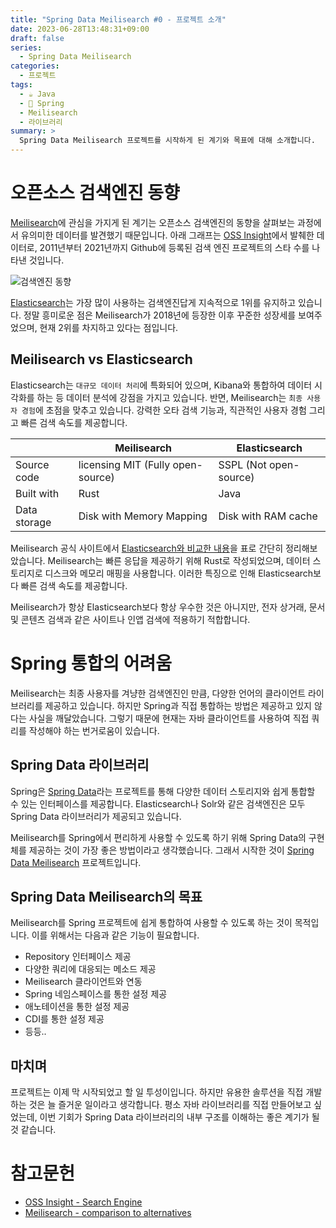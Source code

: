 ```yaml
---
title: "Spring Data Meilisearch #0 - 프로젝트 소개"
date: 2023-06-28T13:48:31+09:00
draft: false
series: 
  - Spring Data Meilisearch
categories:
  - 프로젝트
tags:
  - ☕️ Java
  - 🍃 Spring
  - Meilisearch
  - 라이브러리
summary: >
  Spring Data Meilisearch 프로젝트를 시작하게 된 계기와 목표에 대해 소개합니다.
---
```


# 오픈소스 검색엔진 동향

[Meilisearch](https://www.meilisearch.com)에 관심을 가지게 된 계기는 오픈소스 검색엔진의 동향을 살펴보는 과정에서 유의미한 데이터를 발견했기 때문입니다. 아래 그래프는 [OSS Insight](https://ossinsight.io)에서 발췌한 데이터로, 2011년부터 2021년까지 Github에 등록된 검색 엔진 프로젝트의 스타 수를 나타낸 것입니다. 

![검색엔진 동향](https://vanslog.s3.ap-northeast-2.amazonaws.com/image/project/Search+Engine+-+Stars.png)

[Elasticsearch](https://www.elastic.co/kr/elasticsearch/)는 가장 많이 사용하는 검색엔진답게 지속적으로 1위를 유지하고 있습니다. 정말 흥미로운 점은 Meilisearch가 2018년에 등장한 이후 꾸준한 성장세를 보여주었으며, 현재 2위를 차지하고 있다는 점입니다.

## Meilisearch vs Elasticsearch

Elasticsearch는 `대규모 데이터 처리`에 특화되어 있으며, Kibana와 통합하여 데이터 시각화를 하는 등 데이터 분석에 강점을 가지고 있습니다.
반면, Meilisearch는 `최종 사용자 경험`에 초점을 맞추고 있습니다. 강력한 오타 검색 기능과, 직관적인 사용자 경험 그리고 빠른 검색 속도를 제공합니다.

|              | Meilisearch	                      | Elasticsearch          |
| ------------ |----------------------------------- | ---------------------- |
| Source code  | licensing	MIT (Fully open-source)	| SSPL (Not open-source) |
| Built with	 | Rust                               | Java                   |
| Data storage | Disk with Memory Mapping      	    | Disk with RAM cache    |

Meilisearch 공식 사이트에서 [Elasticsearch와 비교한 내용](https://www.meilisearch.com/docs/learn/what_is_meilisearch/comparison_to_alternatives)을 표로 간단히 정리해보았습니다. Meilisearch는 빠른 응답을 제공하기 위해 Rust로 작성되었으며, 데이터 스토리지로 디스크와 메모리 매핑을 사용합니다. 이러한 특징으로 인해 Elasticsearch보다 빠른 검색 속도를 제공합니다.

Meilisearch가 항상 Elasticsearch보다 항상 우수한 것은 아니지만, 전자 상거래, 문서 및 콘텐츠 검색과 같은 사이트나 인앱 검색에 적용하기 적합합니다.

# Spring 통합의 어려움

Meilisearch는 최종 사용자를 겨냥한 검색엔진인 만큼, 다양한 언어의 클라이언트 라이브러리를 제공하고 있습니다. 하지만 Spring과 직접 통합하는 방법은 제공하고 있지 않다는 사실을 깨달았습니다. 그렇기 때문에 현재는 자바 클라이언트를 사용하여 직접 쿼리를 작성해야 하는 번거로움이 있습니다.

## Spring Data 라이브러리

Spring은 [Spring Data](https://spring.io/projects/spring-data)라는 프로젝트를 통해 다양한 데이터 스토리지와 쉽게 통합할 수 있는 인터페이스를 제공합니다. Elasticsearch나 Solr와 같은 검색엔진은 모두 Spring Data 라이브러리가 제공되고 있습니다.

Meilisearch를 Spring에서 편리하게 사용할 수 있도록 하기 위해 Spring Data의 구현체를 제공하는 것이 가장 좋은 방법이라고 생각했습니다. 그래서 시작한 것이 [Spring Data Meilisearch](https://github.com/junghoon-vans/spring-data-meilisearch) 프로젝트입니다.

## Spring Data Meilisearch의 목표

Meilisearch를 Spring 프로젝트에 쉽게 통합하여 사용할 수 있도록 하는 것이 목적입니다. 이를 위해서는 다음과 같은 기능이 필요합니다.

- Repository 인터페이스 제공
- 다양한 쿼리에 대응되는 메소드 제공
- Meilisearch 클라이언트와 연동
- Spring 네임스페이스를 통한 설정 제공
- 애노테이션을 통한 설정 제공
- CDI를 통한 설정 제공
- 등등..

## 마치며

프로젝트는 이제 막 시작되었고 할 일 투성이입니다. 하지만 유용한 솔루션을 직접 개발하는 것은 늘 즐거운 일이라고 생각합니다. 평소 자바 라이브러리를 직접 만들어보고 싶었는데, 이번 기회가 Spring Data 라이브러리의 내부 구조를 이해하는 좋은 계기가 될 것 같습니다.

# 참고문헌

- [OSS Insight - Search Engine](https://ossinsight.io/collections/search-engine/)
- [Meilisearch - comparison to alternatives](https://www.meilisearch.com/docs/learn/what_is_meilisearch/comparison_to_alternatives)
